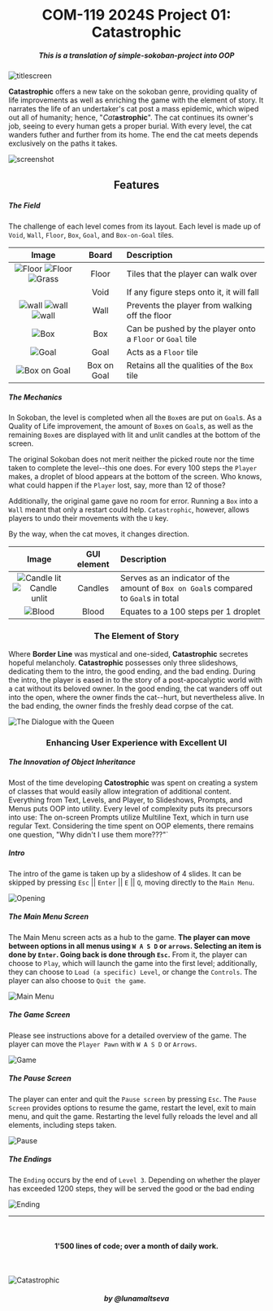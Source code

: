 <h1 align=center> COM-119 2024S Project 01: Catastrophic </h1>

<h5 align=center>This is a translation of simple-sokoban-project into OOP</h5>

![titlescreen](data/screenshots/gameplay.png)

**Catastrophic** offers a new take on the sokoban genre, providing quality of life improvements as well as enriching the game with the element of story. It narrates the life of an undertaker's cat post a mass epidemic, which wiped out all of humanity; hence, "*Cat***astrophic**". The cat continues its owner's job, seeing to every human gets a proper burial. With every level, the cat wanders futher and further from its home. The end the cat meets depends exclusively on the paths it takes.

![screenshot](data/screenshots/titlescreen.png)

<h2 align=center> Features </h2>

##### The Field
The challenge of each level comes from its layout. Each level is made up of `Void`, `Wall`, `Floor`, `Box`, `Goal`, and `Box-on-Goal` tiles. 

| Image | Board | Description |
| :---: | :---: | :--- |
| ![Floor](data/images/floor/tiles.png) ![Floor](data/images/floor/floor.png) ![Grass](data/images/floor/grass.png) | Floor | Tiles that the player can walk over |
| | Void | If any figure steps onto it, it will fall |
| ![wall](data/images/wall/house1.png) ![wall](data/images/wall/town1.png) ![wall](data/images/wall/wilderness1.png) | Wall | Prevents the player from walking off the floor |
| ![Box](data/images/box.png) | Box | Can be pushed by the player onto a `Floor` or `Goal` tile |
| ![Goal](data/images/goal.png) | Goal | Acts as a `Floor` tile |
| ![Box on Goal](data/images/box-on-goal.png) | Box on Goal | Retains all the qualities of the `Box` tile |

##### The Mechanics

In Sokoban, the level is completed when all the `Box`es are put on `Goal`s. As a Quality of Life improvement, the amount of `Box`es on `Goal`s, as well as the remaining `Box`es are displayed with lit and unlit candles at the bottom of the screen.

The original Sokoban does not merit neither the picked route nor the time taken to complete the level--this one does. For every 100 steps the `Player` makes, a droplet of blood appears at the bottom of the screen. Who knows, what could happen if the `Player` lost, say, more than 12 of those?

Additionally, the original game gave no room for error. Running a `Box` into a `Wall` meant that only a restart could help. `Catastrophic`, however, allows players to undo their movements with the `U` key.

By the way, when the cat moves, it changes direction.

| Image | GUI element | Description | 
| :---: | :---: | :--- | 
| ![Candle lit](data/images/candle_on.png) ![Candle unlit](data/images/candle_off.png) | Candles | Serves as an indicator of the amount of `Box on Goal`s compared to `Goal`s in total |
| ![Blood](data/images/blood.png) | Blood | Equates to a 100 steps per 1 droplet |

<h3 align=center> The Element of Story </h3>

Where **Border Line** was mystical and one-sided, **Catastrophic** secretes hopeful melancholy. **Catastrophic** possesses only three slideshows, dedicating them to the intro, the good ending, and the bad ending. During the intro, the player is eased in to the story of a post-apocalyptic world with a cat without its beloved owner. In the good ending, the cat wanders off out into the open, where the owner finds the cat--hurt, but nevertheless alive. In the bad ending, the owner finds the freshly dead corpse of the cat.

![The Dialogue with the Queen](data/screenshots/ending.png)

<h3 align=center> Enhancing User Experience with Excellent UI </h3>

##### The Innovation of Object Inheritance

Most of the time developing **Catostrophic** was spent on creating a system of classes that would easily allow integration of additional content. Everything from Text, Levels, and Player, to Slideshows, Prompts, and Menus puts OOP into utility. Every level of complexity puts its precursors into use: The on-screen Prompts utilize Multiline Text, which in turn use regular Text. Considering the time spent on OOP elements, there remains one question, "Why didn't I use them more???"`

##### Intro

The intro of the game is taken up by a slideshow of 4 slides. It can be skipped by pressing `Esc` || `Enter` || `E` || `Q`, moving directly to the `Main Menu`.

![Opening](data/screenshots/intro.png)

##### The Main Menu Screen

The Main Menu screen acts as a hub to the game. **The player can move between options in all menus using `W A S D` or `arrows`. Selecting an item is done by `Enter`. Going back is done through `Esc`.** From it, the player can choose to `Play`, which will launch the game into the first level; additionally, they can choose to `Load (a specific) Level`, or change the `Controls`. The player can also choose to `Quit the game`.

![Main Menu](data/screenshots/titlescreen.png)

##### The Game Screen

Please see instructions above for a detailed overview of the game. The player can move the `Player Pawn` with `W A S D` or `Arrows`.

![Game](data/screenshots/gameplay.png)

##### The Pause Screen

The player can enter and quit the `Pause screen` by pressing `Esc`. The `Pause Screen` provides options to resume the game, restart the level, exit to main menu, and quit the game. Restarting the level fully reloads the level and all elements, including steps taken.

![Pause](data/screenshots/pauseMenu.png)

##### The Endings

The `Ending` occurs by the end of `Level 3`. Depending on whether the player has exceeded 1200 steps, they will be served the good or the bad ending

![Ending](data/screenshots/ending.png)

---

<br>

<h4 align=center> 1'500 lines of code; over a month of daily work. </h4>

<br>

![Catastrophic](data/screenshots/title.png)

<h5 align=center> by @lunamaltseva </h5>
